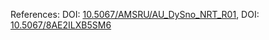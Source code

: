 References: DOI: [10.5067/AMSRU/AU\_DySno\_NRT_R01](https://dx.doi.org/10.5067/AMSRU/AU_DySno_NRT_R01), DOI: [10.5067/8AE2ILXB5SM6](https://dx.doi.org/10.5067/8AE2ILXB5SM6)
